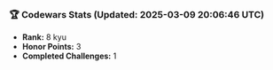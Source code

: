 ### 🏆 Codewars Stats (Updated: 2025-03-09 20:06:46 UTC)

- **Rank:** 8 kyu
- **Honor Points:** 3
- **Completed Challenges:** 1
